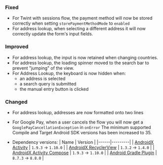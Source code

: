 ### Fixed
- For Twint with sessions flow, the payment method will now be stored correctly when setting `storePaymentMethodMode` to `enabled`
- For address lookup, when selecting a different address it will now correctly update the form's input fields.

### Improved
- For address lookup, the input is now retained when changing countries.
- For address lookup, the loading spinner moved to the search bar to prevent "jumping" of the view.
- For Address Lookup, the keyboard is now hidden when:
  - an address is selected
  - a search query is submitted
  - the manual entry button is clicked

### Changed
- For address lookup, addresses are now formatted onto two lines
- For Google Pay, when a user cancels the flow you will now get a `GooglePayCancellationException` in `onError`
The minimum supported Compile and Target Android SDK versions has been increased to 35.

- Dependency versions:
  | Name | Version |
  |------|---------|
  | [AndroidX Activity](https://developer.android.com/jetpack/androidx/releases/activity#1.10.0) | `1.9.3` -> `1.10.0` |
  | [AndroidX RecyclerView](https://developer.android.com/jetpack/androidx/releases/recyclerview#1.4.0) | `1.3.2` -> `1.4.0` |
  | [AndroidX Activity Compose](https://developer.android.com/jetpack/androidx/releases/activity#1.10.0) | `1.9.3` -> `1.10.0` |
  | [Android Gradle Plugin](https://developer.android.com/build/releases/gradle-plugin) | `8.7.3` -> `8.8.0` |
